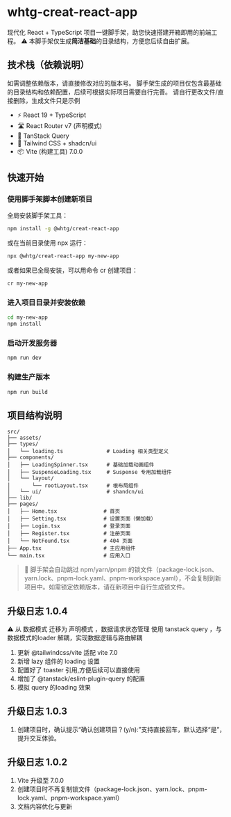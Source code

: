 # whtg-creat-react-app

现代化 React + TypeScript 项目一键脚手架，助您快速搭建开箱即用的前端工程。
⚠️ 本脚手架仅生成**简洁基础**的目录结构，方便您后续自由扩展。

## 技术栈（依赖说明）
如需调整依赖版本，请直接修改对应的版本号。
脚手架生成的项目仅包含最基础的目录结构和依赖配置，后续可根据实际项目需要自行完善。
请自行更改文件/直接删除，生成文件只是示例

- ⚡️ React 19 + TypeScript
- 🛣️ React Router v7 (声明模式)
- 🔄 TanStack Query
- 🎨 Tailwind CSS + shadcn/ui
- 📦 Vite (构建工具) 7.0.0

## 快速开始

### 使用脚手架脚本创建新项目

全局安装脚手架工具：

```bash
npm install -g @whtg/creat-react-app
```

或在当前目录使用 npx 运行：

```bash
npx @whtg/creat-react-app my-new-app
```

或者如果已全局安装，可以用命令 cr 创建项目：

```bash
cr my-new-app
```

### 进入项目目录并安装依赖

```bash
cd my-new-app
npm install
```

### 启动开发服务器

```bash
npm run dev
```

### 构建生产版本

```bash
npm run build
```

## 项目结构说明

```
src/
├── assets/
├── types/
│   └── loading.ts              # Loading 相关类型定义
├── components/
│   ├── LoadingSpinner.tsx      # 基础加载动画组件
│   ├── SuspenseLoading.tsx     # Suspense 专用加载组件
│   └── layout/
│       └── rootLayout.tsx      # 根布局组件
│   └── ui/                     # shandcn/ui
├── lib/
├── pages/
│   ├── Home.tsx               # 首页
│   ├── Setting.tsx            # 设置页面（懒加载）
│   ├── Login.tsx              # 登录页面
│   ├── Register.tsx           # 注册页面
│   └── NotFound.tsx           # 404 页面
├── App.tsx                    # 主应用组件
└── main.tsx                   # 应用入口
```

> 📢 脚手架会自动跳过 npm/yarn/pnpm 的锁文件（package-lock.json、yarn.lock、pnpm-lock.yaml、pnpm-workspace.yaml），不会复制到新项目中。如需锁定依赖版本，请在新项目中自行生成锁文件。


## 升级日志 1.0.4
⚠️ 从 数据模式 迁移为 声明模式 ，数据请求状态管理 使用 tanstack query ，与 数据模式的loader 解耦，实现数据逻辑与路由解耦
1. 更新 @tailwindcss/vite 适配 vite 7.0
2. 新增 lazy 组件的 loading 设置
3. 配置好了 toaster 引用,方便后续可以直接使用
4. 增加了 @tanstack/eslint-plugin-query 的配置
5. 模拟 query 的loading 效果


## 升级日志 1.0.3
1. 创建项目时，确认提示“确认创建项目？(y/n):”支持直接回车，默认选择“是”，提升交互体验。


## 升级日志 1.0.2
1. Vite 升级至 7.0.0
2. 创建项目时不再复制锁文件（package-lock.json、yarn.lock、pnpm-lock.yaml、pnpm-workspace.yaml）
3. 文档内容优化与更新
